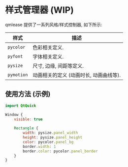 # 样式管理器 (WIP)

qmlease 提供了一系列风格/样式控制器, 如下所示:

| 样式 | 描述 |
| ---- | ---- |
| `pycolor`  | 色彩相关定义. |
| `pyfont`   | 字体相关定义. |
| `pysize`   | 尺寸, 边缘, 间距等定义. |
| `pymotion` | 动画相关的定义 (动画时长, 动画曲线等). |

## 使用方法 (示例)

```qml
import QtQuick

Window {
    visible: true
    
    Rectangle {
        width: pysize.panel_width
        height: pysize.panel_height
        color: pycolor.panel_bg
        border.width: 1
        border.color: pycolor.panel_border
    }
}
```
